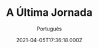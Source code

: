---
id: 'a28a0bb9-bc67-420a-9b57-78c7f58b4c32'
type: 'movie' # Filme, Série, Anime
title: "A Última Jornada"
synopsis: ["A mãe do menino Sira está morrendo e dá a ele uma missão: munido de um misterioso artefato, o garoto terá de encontrar um lugar muito especial, capaz de realizar os desejos das pessoas. O objeto que Sira recebe é a única forma de se proteger do ataque de uma força mortal a quem eles chamam de ‘o vento’, capaz de matar instantaneamente qualquer ser vivo. Com a ajuda de uma amiga e um aliado inesperado, Sira segue seu caminho na esperança de salvar o mundo.",
]
originalTitle: "The Last Boy"
date: '2021-04-05T17:36:18.000Z'
update: '2021-04-05T17:36:18.000Z'
releaseDate: '2019-01-08T03:00:00.000Z'
imdb:
  rating: '5.5' # 8.5
  id: '' # tt0470752
duration: '1h 27 Min'
trailer:
  urls: [
    'JFJT_9ZQNc0',
  ]
tags: ['1080p']
genre: ['Drama', 'Fantasia', 'Mistério'] #
quality: 'WEB-DL' # BluRay, WEB-DL, HDTV, WEB-DL4K, WEB-DLe
format: 'Mkv' # MKV, MP4, TS
audio: 'Português, Inglês' # Dublado, Legendado, Dual Audio, Dub & Leg
subtitle: 'Português' # Português, inglês,
size: '3.83 GB' # 4.8 GB
audioQuality: 10
videoQuality: 10
directors: []
#  - name: 'Lana Wachowski'
#    image: ''
#  - name: 'Lilly Wachowski'
#    image: ''
cast: []
#  - name: 'Keanu Reeves'
#    image: ''
#    characterName: 'Neo'
writers: []
#  - name: ''
#    image: ''
maturityRating:
  age: '' # L , 10, 12, 14, 16, 18
  topics: [''] # Violence, Illegal drugs, Inappropriate Language, Legal Drugs, Sexual Content, Extreme Violence
###########################################
download:
  
  - url: 'magnet:?xt=urn:btih:ec9ca2f6c5a4f0f84c93be5e4a1ca6c86d17165d&dn=LAPUMiA.Org-A.Ultima.Jornada.2019.1080p.AMZN.WEB-DL.DDP5.1.H264.DUAL-TDF&tr=udp%3a%2f%2ftracker.opentrackr.org%3a1337%2fannounce&tr=udp%3a%2f%2ftracker.openbittorrent.com%3a80%2fannounce&tr=udp%3a%2f%2ftracker.trackerfix.com%3a80%2fannounce&tr=udp%3a%2f%2ftracker.coppersurfer.tk%3a6969%2fannounce&tr=udp%3a%2f%2ftracker.leechers-paradise.org%3a6969%2fannounce&tr=udp%3a%2f%2feddie4.nl%3a6969%2fannounce&tr=udp%3a%2f%2fp4p.arenabg.com%3a1337%2fannounce&tr=udp%3a%2f%2fexplodie.org%3a6969%2fannounce&tr=udp%3a%2f%2fzer0day.ch%3a1337%2fannounce'
    resolution: '1080p' # 720p, 1080p, 4K,
    audio: 'Dual Áudio' # Dublado, Legendado, Dual Audio
    size: '' # 4.8 GB
    quality: '' # BluRay, WEB-DL
    format: '' # MKV
images:
  cover: '/assets/movies/a-ultima-jornada-2.jpg'
  background: '/assets/movies/'
---